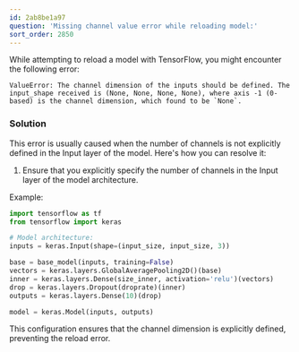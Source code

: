 ```yaml
---
id: 2ab8be1a97
question: 'Missing channel value error while reloading model:'
sort_order: 2850
---
```


While attempting to reload a model with TensorFlow, you might encounter the following error:

```
ValueError: The channel dimension of the inputs should be defined. The input_shape received is (None, None, None, None), where axis -1 (0-based) is the channel dimension, which found to be `None`.
```

### Solution

This error is usually caused when the number of channels is not explicitly defined in the Input layer of the model. Here's how you can resolve it:

1. Ensure that you explicitly specify the number of channels in the Input layer of the model architecture.

Example:

```python
import tensorflow as tf
from tensorflow import keras

# Model architecture:
inputs = keras.Input(shape=(input_size, input_size, 3))

base = base_model(inputs, training=False)
vectors = keras.layers.GlobalAveragePooling2D()(base)
inner = keras.layers.Dense(size_inner, activation='relu')(vectors)
drop = keras.layers.Dropout(droprate)(inner)
outputs = keras.layers.Dense(10)(drop)

model = keras.Model(inputs, outputs)
```

This configuration ensures that the channel dimension is explicitly defined, preventing the reload error.